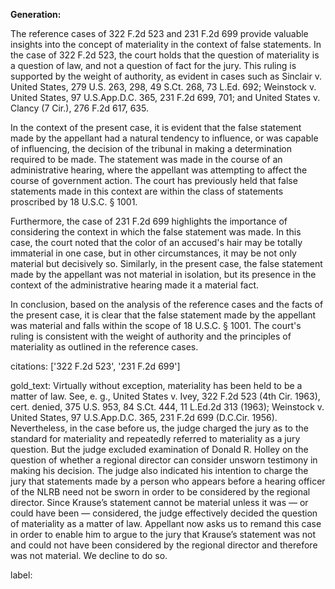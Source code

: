 **Generation:**


The reference cases of 322 F.2d 523 and 231 F.2d 699 provide valuable insights into the concept of materiality in the context of false statements. In the case of 322 F.2d 523, the court holds that the question of materiality is a question of law, and not a question of fact for the jury. This ruling is supported by the weight of authority, as evident in cases such as Sinclair v. United States, 279 U.S. 263, 298, 49 S.Ct. 268, 73 L.Ed. 692; Weinstock v. United States, 97 U.S.App.D.C. 365, 231 F.2d 699, 701; and United States v. Clancy (7 Cir.), 276 F.2d 617, 635.

In the context of the present case, it is evident that the false statement made by the appellant had a natural tendency to influence, or was capable of influencing, the decision of the tribunal in making a determination required to be made. The statement was made in the course of an administrative hearing, where the appellant was attempting to affect the course of government action. The court has previously held that false statements made in this context are within the class of statements proscribed by 18 U.S.C. § 1001.

Furthermore, the case of 231 F.2d 699 highlights the importance of considering the context in which the false statement was made. In this case, the court noted that the color of an accused's hair may be totally immaterial in one case, but in other circumstances, it may be not only material but decisively so. Similarly, in the present case, the false statement made by the appellant was not material in isolation, but its presence in the context of the administrative hearing made it a material fact.

In conclusion, based on the analysis of the reference cases and the facts of the present case, it is clear that the false statement made by the appellant was material and falls within the scope of 18 U.S.C. § 1001. The court's ruling is consistent with the weight of authority and the principles of materiality as outlined in the reference cases.

citations: ['322 F.2d 523', '231 F.2d 699']

gold_text: Virtually without exception, materiality has been held to be a matter of law. See, e. g., United States v. Ivey, 322 F.2d 523 (4th Cir. 1963), cert. denied, 375 U.S. 953, 84 S.Ct. 444, 11 L.Ed.2d 313 (1963); Weinstock v. United States, 97 U.S.App.D.C. 365, 231 F.2d 699 (D.C.Cir. 1956). Nevertheless, in the case before us, the judge charged the jury as to the standard for materiality and repeatedly referred to materiality as a jury question. But the judge excluded examination of Donald R. Holley on the question of whether a regional director can consider unsworn testimony in making his decision. The judge also indicated his intention to charge the jury that statements made by a person who appears before a hearing officer of the NLRB need not be sworn in order to be considered by the regional director. Since Krause’s statement cannot be material unless it was — or could have been — considered, the judge effectively decided the question of materiality as a matter of law. Appellant now asks us to remand this case in order to enable him to argue to the jury that Krause’s statement was not and could not have been considered by the regional director and therefore was not material. We decline to do so.

label: 